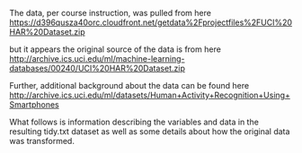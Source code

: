 The data, per course instruction, was pulled from here
https://d396qusza40orc.cloudfront.net/getdata%2Fprojectfiles%2FUCI%20HAR%20Dataset.zip

but it appears the original source of the data is from here
http://archive.ics.uci.edu/ml/machine-learning-databases/00240/UCI%20HAR%20Dataset.zip

Further, additional background about the data can be found here
http://archive.ics.uci.edu/ml/datasets/Human+Activity+Recognition+Using+Smartphones

What follows is information describing the variables and data in the resulting tidy.txt dataset
as well as some details about how the original data was transformed.

